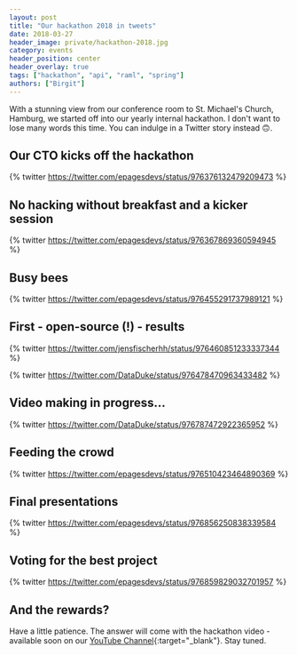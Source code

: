 ```yaml
---
layout: post
title: "Our hackathon 2018 in tweets"
date: 2018-03-27
header_image: private/hackathon-2018.jpg
category: events
header_position: center
header_overlay: true
tags: ["hackathon", "api", "raml", "spring"]
authors: ["Birgit"]
---
```


With a stunning view from our conference room to St. Michael's Church, Hamburg, we started off into our yearly internal hackathon.
I don't want to lose many words this time.
You can indulge in a Twitter story instead 🙃.

## Our CTO kicks off the hackathon

{% twitter https://twitter.com/epagesdevs/status/976376132479209473 %}

## No hacking without breakfast and a kicker session

{% twitter https://twitter.com/epagesdevs/status/976367869360594945 %}

## Busy bees

{% twitter https://twitter.com/epagesdevs/status/976455291737989121 %}

## First - open-source (!) - results

{% twitter https://twitter.com/jensfischerhh/status/976460851233337344 %}

{% twitter https://twitter.com/DataDuke/status/976478470963433482 %}

## Video making in progress...

{% twitter https://twitter.com/DataDuke/status/976787472922365952 %}

## Feeding the crowd

{% twitter https://twitter.com/epagesdevs/status/976510423464890369 %}

## Final presentations

{% twitter https://twitter.com/epagesdevs/status/976856250838339584 %}

## Voting for the best project

{% twitter https://twitter.com/epagesdevs/status/976859829032701957 %}

## And the rewards?

Have a little patience.
The answer will come with the hackathon video - available soon on our [YouTube Channel](https://www.youtube.com/channel/UCI5hX9kgUGFnYpfxZYxlP0Q){:target="_blank"}.
Stay tuned.
